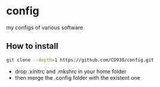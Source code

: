 # config
my configs of various software
## How to install
```sh
git clone --depth=1 https://github.com/CD930/config.git
```

- drop .xinitrc and .mkshrc in your home folder
- then merge the .config folder with the existent one
